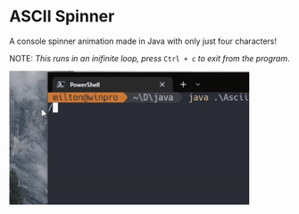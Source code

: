 # ASCII Spinner
A console spinner animation made in Java with only just four characters!

NOTE: *This runs in an inifinite loop, press* `Ctrl + c` *to exit from the program*.


![](spinner.gif)
